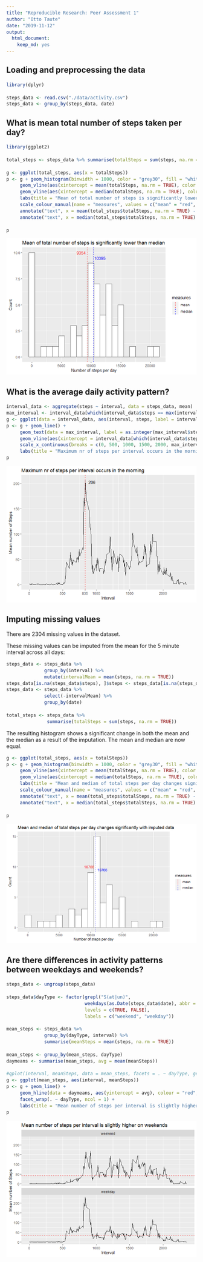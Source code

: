 ```yaml
---
title: "Reproducible Research: Peer Assessment 1"
author: "Otto Taute"
date: "2019-11-12"
output: 
  html_document: 
    keep_md: yes
---
```



## Loading and preprocessing the data


```r
library(dplyr)

steps_data <- read.csv("./data/activity.csv")
steps_data <- group_by(steps_data, date)
```


## What is mean total number of steps taken per day?

```r
library(ggplot2)

total_steps <- steps_data %>% summarise(totalSteps = sum(steps, na.rm = TRUE))

g <- ggplot(total_steps, aes(x = totalSteps))
p <- g + geom_histogram(binwidth = 1000, color = "grey30", fill = "white") + 
     geom_vline(aes(xintercept = mean(totalSteps, na.rm = TRUE), color = "mean"), linetype = "dashed") + 
     geom_vline(aes(xintercept = median(totalSteps, na.rm = TRUE), color = "median"), linetype = "dashed") +
     labs(title = "Mean of total number of steps is significantly lower than median", x = "Number of steps per day", y = "Count") + 
     scale_colour_manual(name = "measures", values = c("mean" = "red", "median" = "blue"), labels = c("mean", "median")) +
     annotate("text", x = mean(total_steps$totalSteps, na.rm = TRUE) - 1000, y = 10, label = as.integer(mean(total_steps$totalSteps, na.rm = TRUE)), colour = "red") + 
     annotate("text", x = median(total_steps$totalSteps, na.rm = TRUE) + 1100, y = 9.5, label = as.integer(median(total_steps$totalSteps, na.rm = TRUE)), colour = "blue")

p
```

![](PA1_template_files/figure-html/plot1-1.png)<!-- -->

## What is the average daily activity pattern?


```r
interval_data <- aggregate(steps ~ interval, data = steps_data, mean)
max_interval <- interval_data[which(interval_data$steps == max(interval_data$steps)), ]
g <- ggplot(data = interval_data, aes(interval, steps, label = interval))
p <- g + geom_line() + 
     geom_text(data = max_interval, label = as.integer(max_interval$steps), vjust = "inward", hjust = -0.5) +
     geom_vline(aes(xintercept = interval_data[which(interval_data$steps == max(interval_data$steps)), ]$interval), col = "red", linetype = "dashed") + 
     scale_x_continuous(breaks = c(0, 500, 1000, 1500, 2000, max_interval$interval)) + 
     labs(title = "Maximum nr of steps per interval occurs in the morning", x = "Interval", y = "Mean number of Steps")
p
```

![](PA1_template_files/figure-html/plot2-1.png)<!-- -->


## Imputing missing values
There are 2304 missing values in the dataset.

These missing values can be imputed from the mean for the 5 minute interval across all days:

```r
steps_data <- steps_data %>% 
              group_by(interval) %>% 
              mutate(intervalMean = mean(steps, na.rm = TRUE))
steps_data[is.na(steps_data$steps), ]$steps <- steps_data[is.na(steps_data$steps), ]$intervalMean
steps_data <- steps_data %>% 
              select(-intervalMean) %>%
              group_by(date)

total_steps <- steps_data %>% 
               summarise(totalSteps = sum(steps, na.rm = TRUE))
```

The resulting histogram shows a significant change in both the mean and the median as a result of the imputation. The mean and median are now equal.

```r
g <- ggplot(total_steps, aes(x = totalSteps))
p <- g + geom_histogram(binwidth = 1000, color = "grey30", fill = "white") + 
     geom_vline(aes(xintercept = mean(totalSteps, na.rm = TRUE), color = "mean"), linetype = "dashed") + 
     geom_vline(aes(xintercept = median(totalSteps, na.rm = TRUE), color = "median"), linetype = "dashed") +
     labs(title = "Mean and median of total steps per day changes significantly with imputed data", x = "Number of steps per day", y = "Count") + 
     scale_colour_manual(name = "measures", values = c("mean" = "red", "median" = "blue"), labels = c("mean", "median")) +
     annotate("text", x = mean(total_steps$totalSteps, na.rm = TRUE) - 1000, y = 10, label = as.integer(mean(total_steps$totalSteps, na.rm = TRUE)), colour = "red") + 
     annotate("text", x = median(total_steps$totalSteps, na.rm = TRUE) + 1100, y = 9.5, label = as.integer(median(total_steps$totalSteps, na.rm = TRUE)), colour = "blue")

p
```

![](PA1_template_files/figure-html/plot3-1.png)<!-- -->


## Are there differences in activity patterns between weekdays and weekends?

```r
steps_data <- ungroup(steps_data)

steps_data$dayType <- factor(grepl("S(at|un)", 
                             weekdays(as.Date(steps_data$date), abbr = TRUE)), 
                             levels = c(TRUE, FALSE), 
                             labels = c("weekend", "weekday"))

mean_steps <- steps_data %>%
              group_by(dayType, interval) %>%
              summarise(meanSteps = mean(steps, na.rm = TRUE))

mean_steps <- group_by(mean_steps, dayType)
daymeans <- summarise(mean_steps, avg = mean(meanSteps))

#qplot(interval, meanSteps, data = mean_steps, facets = . ~ dayType, geom = "line")
g <- ggplot(mean_steps, aes(interval, meanSteps))
p <- g + geom_line() + 
     geom_hline(data = daymeans, aes(yintercept = avg), colour = "red", linetype = "dashed") +
     facet_wrap(. ~ dayType, ncol = 1) + 
     labs(title = "Mean number of steps per interval is slightly higher on weekends", x = "Interval", y = "Mean number of Steps")
p
```

![](PA1_template_files/figure-html/plot4-1.png)<!-- -->
